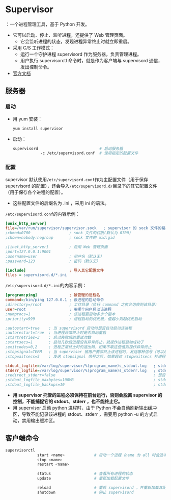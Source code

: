 # Supervisor

：一个进程管理工具，基于 Python 开发。
- 它可以启动、停止、监听进程，还提供了 Web 管理页面。
  - 它会监听进程的状态，发现进程异常终止时就立即重启。
- 采用 C/S 工作模式：
  - 运行一个守护进程 supervisord 作为服务器，负责管理进程。
  - 用户执行 supervisorctl 命令时，就是作为客户端与 supervisord 通信，发出控制命令。
- [官方文档](http://supervisord.org/index.html)

## 服务器

### 启动

- 用 yum 安装：
    ```sh
    yum install supervisor
    ```
- 启动：
    ```sh
    supervisord                           # 启动服务器
                -c /etc/supervisord.conf  # 使用指定的配置文件
    ```

### 配置

supervisor 默认使用`/etc/supervisord.conf`作为主配置文件（用于保存 supervisord 的配置），还会导入`/etc/supervisord.d/`目录下的其它配置文件（用于保存各个进程的配置）。
- 这些配置文件的后缀名为 .ini ，采用 ini 的语法。

`/etc/supervisord.conf`的内容示例：
```ini
[unix_http_server]
file=/var/run/supervisor/supervisor.sock   ; supervisor 的 sock 文件的路径
;chmod=0700                 ; sock 文件的权限(默认为 0700)
;chown=nobody:nogroup       ; sock 文件的 uid:gid

;[inet_http_server]         ; 启用 Web 管理页面
;port=127.0.0.1:9001
;username=user              ; 用户名（默认无）
;password=123               ; 密码（默认无）

[include]                   ; 导入其它配置文件
files = supervisord.d/*.ini
```

`/etc/supervisord.d/*.ini`的内容示例：
```ini
[program:ping]              ; 被管理的进程名
command=/bin/ping 127.0.0.1 ; 该进程的启动命令
;directory=/root            ; 工作目录（执行 command 之前会切换到该目录）
user=root                   ; 用哪个用户启动该进程
;numprocs=1                 ; 该进程要启动多少个副本
;priority=999               ; 进程启动的优先级，值越小则越优先启动

;autostart=true    ; 当 supervisord 启动时是否自动启动该进程
;autorestart=true  ; 当进程异常终止时是否自动重启
;startretries=3    ; 启动失败后的重试次数
;startsecs=1       ; 启动几秒后进程没有异常终止，就视作进程启动成功了
;exitcodes=0,2     ; 进程正常终止时的退出码，如果不取这些值则视作异常终止
;stopsignal=TERM   ; 当 supervisor 被用户要求终止该进程时，发送哪种信号（可以是 TERM、HUP、INT、QUIT、KILL、USR1、USR2）
;stopwaitsecs=5    ; 发送 stopsignal 信号之后，如果超过 stopwaitsecs 秒进程仍然没终止，则发送 SIGKILL 信号强制终止

stdout_logfile=/var/log/supervisor/%(program_name)s_stdout.log   ; stdout 日志文件的保存路径（该目录需要已存在）
stderr_logfile=/var/log/supervisor/%(program_name)s_stderr.log   ; stderr 日志文件的保存路径（该目录需要已存在）
;redirect_stderr=false                                           ; 是否把 stderr 重定向到 stdout
;stdout_logfile_maxbytes=100MB                                   ; stdout 日志文件的最大大小，超出则会循环写入，设置成 0 则不限制大小
;stdout_logfile_backups=10                                       ; stdout 日志文件的备份数量。设置成 0 则不备份
```
- **用 supervisor 托管的进程必须保持在前台运行，否则会脱离 supervisor 的控制，不能捕捉它的 stdout、stderr ，也不能终止它。**
- 用 supervisor 启动 python 进程时，由于 Python 不会自动刷新输出缓冲区，导致不能记录该进程的 stdout、stderr ，需要用 python -u 的方式启动，禁用输出缓冲区。

## 客户端命令

```sh
supervisorctl
              start <name>             # 启动一个进程（name 为 all 时会选中配置文件中的所有进程）
              stop <name>
              restart <name>

              status                   # 查看所有进程的状态
              update                   # 重新加载配置文件

              reload                   # 重启 supervisord ，并重新加载其配置文件
              shutdown                 # 停止 supervisord
```
